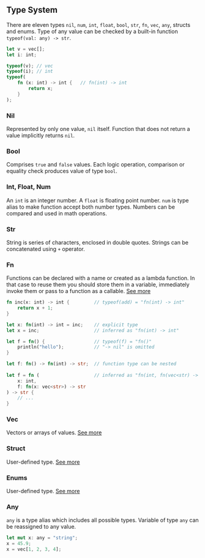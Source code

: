 ## Type System

There are eleven types `nil`, `num`, `int`, `float`, `bool`, `str`, `fn`, `vec`, `any`, structs and enums.
Type of any value can be checked by a built-in function `typeof(val: any) -> str`.

```rust
let v = vec[];
let i: int;

typeof(v); // vec
typeof(i); // int
typeof(
    fn (x: int) -> int {   // fn(int) -> int
        return x;
    }  
); 
```

### Nil
Represented by only one value, `nil` itself. Function that does not return a value implicitly returns `nil`.

### Bool
Comprises `true` and `false` values. Each logic operation, comparison or equality check produces value of type `bool`.

### Int, Float, Num
An `int` is an integer number. A `float` is floating point number.
`num` is type alias to make function accept both number types.
Numbers can be compared and used in math operations.

### Str
String is series of characters, enclosed in double quotes. Strings can be concatenated using `+` operator.

### Fn
Functions can be declared with a name or created as a lambda function. In that case to reuse them you should store them in a variable, immediately invoke them or pass to a function as a callable.  [See more](/README.md#functions)

```rust
fn inc(x: int) -> int {         // typeof(add) = "fn(int) -> int"
    return x + 1;
}

let x: fn(int) -> int = inc;    // explicit type
let x = inc;                    // inferred as "fn(int) -> int"

let f = fn() {                  // typeof(f) = "fn()"
    println("hello");           // "-> nil" is omitted
}

let f: fn() -> fn(int) -> str;  // function type can be nested
    
let f = fn (                    // inferred as "fn(int, fn(vec<str) -> str) -> str
    x: int, 
    f: fn(x: vec<str>) -> str
) -> str {      
    // ...
}
```

### Vec
Vectors or arrays of values. [See more](/README.md#vectors)

### Struct
User-defined type. [See more](/README.md#structs)

### Enums
User-defined type. [See more](/README.md#enums)

### Any
`any` is a type alias which includes all possible types. Variable of type `any` can be reassigned to any value.

```rust
let mut x: any = "string";
x = 45.9;
x = vec[1, 2, 3, 4];
```